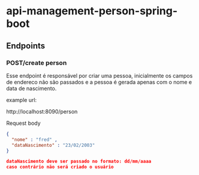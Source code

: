 # api-management-person-spring-boot

## Endpoints

### POST/create person
Esse endpoint é responsável por criar uma pessoa, inicialmente os campos de endereco não são passados
e a pessoa é gerada apenas com o nome e data de nascimento.

example url: 

http://localhost:8090/person

Request body
```json
{
  "nome" : "fred" ,
  "dataNascimento" : "23/02/2003"
}

dataNascimento deve ser passado no formato: dd/mm/aaaa
caso contrário não será criado o usuário



















